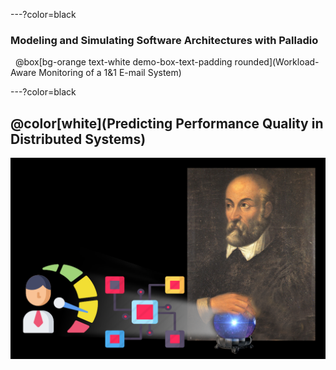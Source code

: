 ---?color=black
### Modeling and Simulating Software Architectures with Palladio
&nbsp;
@box[bg-orange text-white demo-box-text-padding rounded](Workload-Aware Monitoring of a 1&1 E-mail System)

---?color=black
## @color[white](**Predicting Performance Quality in Distributed Systems**)

![](template/img/palladioperf.png)

